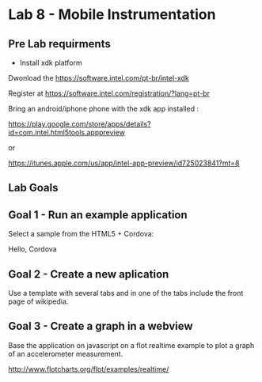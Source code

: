 # Lab 8 - Mobile Instrumentation 

## Pre Lab requirments

* Install xdk platform 

Dwonload the https://software.intel.com/pt-br/intel-xdk

Register at https://software.intel.com/registration/?lang=pt-br

Bring an android/iphone phone with the xdk app installed :

https://play.google.com/store/apps/details?id=com.intel.html5tools.apppreview

or

https://itunes.apple.com/us/app/intel-app-preview/id725023841?mt=8

## Lab Goals

## Goal 1 - Run an example application 

Select a sample from the HTML5 + Cordova: 

Hello, Cordova

## Goal 2 - Create a new aplication 

Use a template with several tabs and in one of the tabs include the front page of wikipedia.


## Goal 3 - Create a graph in a webview

Base the application on javascript on a flot realtime example to plot a graph of an accelerometer measurement.

http://www.flotcharts.org/flot/examples/realtime/




